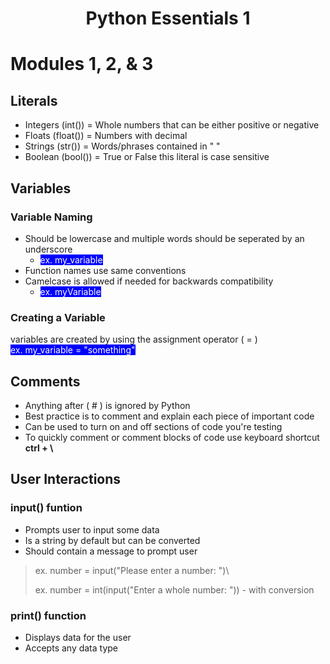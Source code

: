 <style>
mark{
    background:blue;
    color:white;
}
</style>

#  <center> Python Essentials 1 </center>
# Modules 1, 2, & 3

## Literals
 
  - Integers (int()) = Whole numbers that can be either positive or negative
  - Floats (float()) = Numbers with decimal
  - Strings (str()) = Words/phrases contained in " "
  - Boolean (bool()) = True or False this literal is case sensitive

## Variables

### Variable Naming

- Should be lowercase and multiple words should be seperated by an underscore
  - <mark> ex. my_variable </mark>
- Function names use same conventions
- Camelcase is allowed if needed for backwards compatibility 
  - <mark> ex. myVariable </mark>

### Creating a Variable

variables are created by using the assignment operator ( = )\
<mark> ex. my_variable = "something"</mark>

## Comments

- Anything after ( # ) is ignored by Python
- Best practice is to comment and explain each piece of important code
- Can be used to turn on and off sections of code you're testing
- To quickly comment or comment blocks of code use keyboard shortcut <strong> ctrl + \ </strong>

## User Interactions

### input() funtion

- Prompts user to input some data 
- Is a string by default but can be converted
- Should contain a message to prompt user
> ex. number = input("Please enter a number: ")\
> 
> ex. number = int(input("Enter a whole number: ")) - with conversion

### print() function

- Displays data for the user
- Accepts any data type
